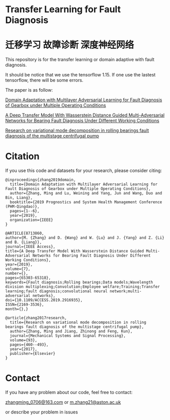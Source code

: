 # Transfer Learning for Fault Diagnosis 
# 迁移学习 故障诊断 深度神经网络

This repository is for the transfer learning or domain adaptive with fault diagnosis. 

It should be notice that we use the tensorflow 1.15. If one use the lastest tensorflow, there will be some errors.

The paper is as follow:

[Domain Adaptation with Multilayer Adversarial Learning for Fault Diagnosis of Gearbox under Multiple Operating Conditions](https://ieeexplore.ieee.org/abstract/document/8943056)

[A Deep Transfer Model With Wasserstein Distance Guided Multi-Adversarial Networks for Bearing Fault Diagnosis Under Different Working Conditions](https://ieeexplore.ieee.org/document/8713860)

[Research on variational mode decomposition in rolling bearings fault diagnosis of the multistage centrifugal pump](https://www.sciencedirect.com/science/article/pii/S0888327017300754)

# Citation

If you use this code and datasets for your research, please consider citing:

```
@inproceedings{zhang2019domain,
  title={Domain Adaptation with Multilayer Adversarial Learning for Fault Diagnosis of Gearbox under Multiple Operating Conditions},
  author={Zhang, Ming and Lu, Weining and Yang, Jun and Wang, Duo and Bin, Liang},
  booktitle={2019 Prognostics and System Health Management Conference (PHM-Qingdao)},
  pages={1--6},
  year={2019},
  organization={IEEE}
}
```

```
@ARTICLE{8713860, 
author={M. {Zhang} and D. {Wang} and W. {Lu} and J. {Yang} and Z. {Li} and B. {Liang}}, 
journal={IEEE Access}, 
title={A Deep Transfer Model With Wasserstein Distance Guided Multi-Adversarial Networks for Bearing Fault Diagnosis Under Different Working Conditions}, 
year={2019}, 
volume={7}, 
number={}, 
pages={65303-65318}, 
keywords={Fault diagnosis;Rolling bearings;Data models;Wavelength division multiplexing;Convolution;Employee welfare;Training;Transfer learning;fault diagnosis;convolutional neural network;multi-adversarial networks}, 
doi={10.1109/ACCESS.2019.2916935}, 
ISSN={2169-3536}, 
month={},}
```

```
@article{zhang2017research,
  title={Research on variational mode decomposition in rolling bearings fault diagnosis of the multistage centrifugal pump},
  author={Zhang, Ming and Jiang, Zhinong and Feng, Kun},
  journal={Mechanical Systems and Signal Processing},
  volume={93},
  pages={460--493},
  year={2017},
  publisher={Elsevier}
}
```

# Contact
If you have any problem about our code, feel free to contact:

zhangming_0706@163.com or m.zhang21@aston.ac.uk

or describe your problem in issues
